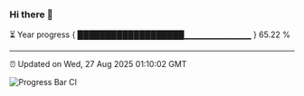 ### Hi there 👋

⏳ Year progress { ███████████████████▁▁▁▁▁▁▁▁▁▁▁ } 65.22 %

---

⏰ Updated on Wed, 27 Aug 2025 01:10:02 GMT

![Progress Bar CI](https://github.com/liununu/liununu/workflows/Progress%20Bar%20CI/badge.svg)
